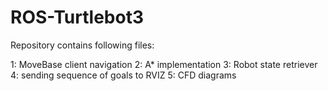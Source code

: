 # ROS-Turtlebot3
Repository contains following files:

1: MoveBase client navigation
2: A* implementation
3: Robot state retriever
4: sending sequence of goals to RVIZ
5: CFD diagrams
